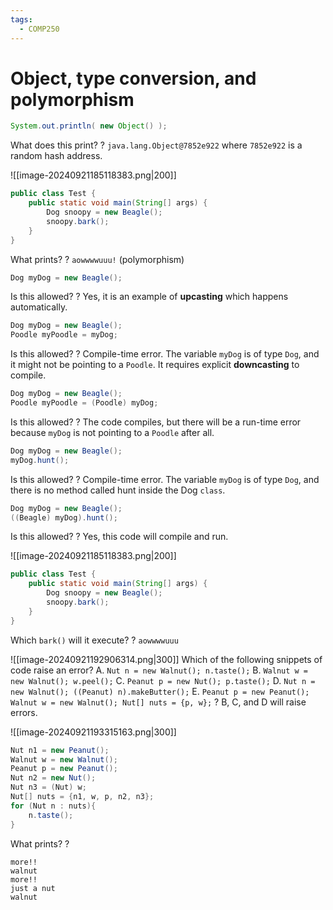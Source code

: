 ```yaml
---
tags:
  - COMP250
---
```

# Object, type conversion, and polymorphism

```java
System.out.println( new Object() );
```
What does this print?
?
`java.lang.Object@7852e922` where `7852e922` is a random hash address.
<!--SR:!2024-12-09,42,228-->

![[image-20240921185118383.png|200]]
```java
public class Test {
    public static void main(String[] args) {
        Dog snoopy = new Beagle();
        snoopy.bark();
    }
}
```
What prints?
?
`aowwwwuuu!` (polymorphism)
<!--SR:!2024-12-26,56,248-->

```java
Dog myDog = new Beagle();
```
Is this allowed?
?
Yes, it is an example of **upcasting** which happens automatically.
<!--SR:!2024-12-10,49,250-->

```java
Dog myDog = new Beagle(); 
Poodle myPoodle = myDog;
```
Is this allowed?
?
Compile-time error. The variable `myDog` is of type `Dog`, and it might not be pointing to a `Poodle`. It requires explicit **downcasting** to compile.
<!--SR:!2024-11-30,40,248-->

```java
Dog myDog = new Beagle(); 
Poodle myPoodle = (Poodle) myDog;
```
Is this allowed?
?
The code compiles, but there will be a run-time error because `myDog` is not pointing to a `Poodle` after all.
<!--SR:!2024-12-18,53,250-->

```java
Dog myDog = new Beagle(); 
myDog.hunt();
```
Is this allowed?
?
Compile-time error. The variable `myDog` is of type `Dog`, and there is no method called hunt inside the Dog `class`.
<!--SR:!2025-02-26,92,246-->

```java
Dog myDog = new Beagle(); 
((Beagle) myDog).hunt();
```
Is this allowed?
?
Yes, this code will compile and run.
<!--SR:!2025-03-03,97,250-->

![[image-20240921185118383.png|200]]
```java
public class Test {
    public static void main(String[] args) {
        Dog snoopy = new Beagle();
        snoopy.bark();
    }
}
```
Which `bark()` will it execute?
?
`aowwwwuuu`
<!--SR:!2025-02-13,96,270-->

![[image-20240921192906314.png|300]]
Which of the following snippets of code raise an error?
A. `Nut n = new Walnut(); n.taste();`
B. `Walnut w = new Walnut(); w.peel();`
C. `Peanut p = new Nut(); p.taste();`
D. `Nut n = new Walnut(); ((Peanut) n).makeButter();`
E. `Peanut p = new Peanut(); Walnut w = new Walnut(); Nut[] nuts = {p, w};`
?
B, C, and D will raise errors.
<!--SR:!2025-02-05,83,246-->

![[image-20240921193315163.png|300]]
```java
Nut n1 = new Peanut();
Walnut w = new Walnut();
Peanut p = new Peanut();
Nut n2 = new Nut();
Nut n3 = (Nut) w;
Nut[] nuts = {n1, w, p, n2, n3};
for (Nut n : nuts){
	n.taste();
}
```
What prints?
?
```
more!! 
walnut 
more!! 
just a nut 
walnut
```
<!--SR:!2024-12-05,39,210-->

